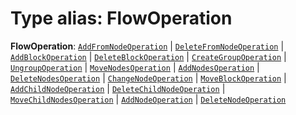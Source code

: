 # Type alias: FlowOperation

**FlowOperation**: [`AddFromNodeOperation`](/en/auto-docs/editor/interfaces/AddFromNodeOperation.md) | [`DeleteFromNodeOperation`](/en/auto-docs/editor/interfaces/DeleteFromNodeOperation.md) | [`AddBlockOperation`](/en/auto-docs/editor/interfaces/AddBlockOperation.md) | [`DeleteBlockOperation`](/en/auto-docs/editor/interfaces/DeleteBlockOperation.md) | [`CreateGroupOperation`](/en/auto-docs/editor/interfaces/CreateGroupOperation.md) | [`UngroupOperation`](/en/auto-docs/editor/interfaces/UngroupOperation.md) | [`MoveNodesOperation`](/en/auto-docs/editor/interfaces/MoveNodesOperation.md) | [`AddNodesOperation`](/en/auto-docs/editor/interfaces/AddNodesOperation.md) | [`DeleteNodesOperation`](/en/auto-docs/editor/interfaces/DeleteNodesOperation.md) | [`ChangeNodeOperation`](/en/auto-docs/editor/interfaces/ChangeNodeOperation.md) | [`MoveBlockOperation`](/en/auto-docs/editor/interfaces/MoveBlockOperation.md) | [`AddChildNodeOperation`](/en/auto-docs/editor/interfaces/AddChildNodeOperation.md) | [`DeleteChildNodeOperation`](/en/auto-docs/editor/interfaces/DeleteChildNodeOperation.md) | [`MoveChildNodesOperation`](/en/auto-docs/editor/interfaces/MoveChildNodesOperation.md) | [`AddNodeOperation`](/en/auto-docs/editor/interfaces/AddNodeOperation.md) | [`DeleteNodeOperation`](/en/auto-docs/editor/interfaces/DeleteNodeOperation.md)
